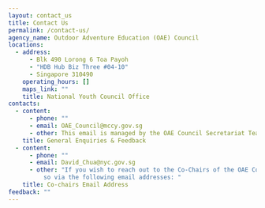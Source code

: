 ```yaml
---
layout: contact_us
title: Contact Us
permalink: /contact-us/
agency_name: Outdoor Adventure Education (OAE) Council
locations:
  - address:
      - Blk 490 Lorong 6 Toa Payoh
      - "HDB Hub Biz Three #04-10"
      - Singapore 310490
    operating_hours: []
    maps_link: ""
    title: National Youth Council Office
contacts:
  - content:
      - phone: ""
      - email: OAE_Council@mccy.gov.sg
      - other: This email is managed by the OAE Council Secretariat Team
    title: General Enquiries & Feedback
  - content:
      - phone: ""
      - email: David_Chua@nyc.gov.sg
      - other: "If you wish to reach out to the Co-Chairs of the OAE Council, you may do
          so via the following email addresses: "
    title: Co-chairs Email Address
feedback: ""
---
```

